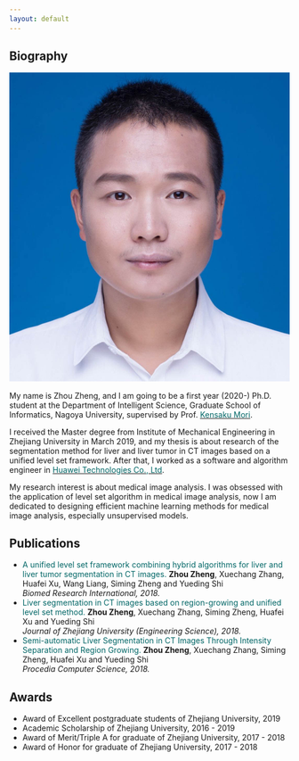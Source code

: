 ```yaml
---
layout: default
---
```


## Biography

<img class="profile-picture" src="zhengzhou.jpg">

My name is Zhou Zheng, and I am going to be a first year (2020-) Ph.D. student at the Department of Intelligent Science, Graduate School of Informatics, Nagoya University, supervised by Prof. [<font color="#006666">Kensaku Mori</font>](http://www.newves.org/wiki/).

I received the Master degree from Institute of Mechanical Engineering in Zhejiang University in March 2019, and my thesis is about research of the segmentation method for liver and liver tumor in CT images based on a unified level set framework. After that, I worked as a software and algorithm engineer in [<font color="#006666">Huawei Technologies Co., Ltd</font>](https://en.wikipedia.org/wiki/Huawei).

My research interest is about medical image analysis. I was obsessed with the application of level set algorithm in medical image analysis, now I am dedicated to designing efficient machine learning methods for medical image analysis, especially unsupervised models.

## Publications

*  <font color="#006666">A unified level set framework combining hybrid algorithms for liver and liver tumor segmentation in CT images.</font>
   **Zhou Zheng**, Xuechang Zhang, Huafei Xu, Wang Liang, Siming Zheng and Yueding Shi  
   *Biomed Research International, 2018.*
*  <font color="#006666">Liver segmentation in CT images based on region-growing and unified level set method.</font>
   **Zhou Zheng**, Xuechang Zhang, Siming Zheng, Huafei Xu and Yueding Shi  
   *Journal of Zhejiang University (Engineering Science), 2018.*
*  <font color="#006666">Semi-automatic Liver Segmentation in CT Images Through Intensity Separation and Region Growing.</font>
   **Zhou Zheng**, Xuechang Zhang, Siming Zheng, Huafei Xu and Yueding Shi  
   *Procedia Computer Science, 2018.*

## Awards
* Award of Excellent postgraduate students of Zhejiang University, 2019
* Academic Scholarship of Zhejiang University, 2016 - 2019
* Award of Merit/Triple A for graduate of Zhejiang University, 2017 - 2018
* Award of Honor for graduate of Zhejiang University, 2017 - 2018
